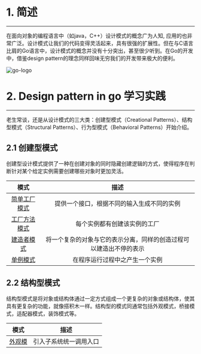 # 1. 简述
-------------------
在面向对象的编程语言中（如java，C++）设计模式的概念广为人知, 应用的也非常广泛。设计模式让我们的代码变得灵活起来，具有很强的扩展性。但在与C语言比肩的Go语言中，设计模式的概念并没有十分突出，甚至很少听到。在Go的开发中，借鉴design pattern的理念同样回味无穷我们的开发带来极大的便利。

![go-logo](http://img.blog.csdn.net/20170826191635943)

# 2. Design pattern in go 学习实践
-------------------
老生常谈，还是从设计模式的三大类：创建型模式（Creational Patterns）、结构型模式（Structural Patterns）、行为型模式（Behavioral Patterns）开始介绍。

## 2.1 创建型模式
创建型设计模式提供了一种在创建对象的同时隐藏创建逻辑的方式，使得程序在判断针对某个给定实例需要创建哪些对象时更加灵活。

|模式|描述|
|:--:|:--:|
|[简单工厂模式](https://github.com/jeanphorn/go-design-patterns/blob/master/creational_patterns/simplefactory.go)|提供一个接口，根据不同的输入生成不同的实例|
|[工厂方法模式](https://github.com/jeanphorn/go-design-patterns/blob/master/creational_patterns/funcfactory.go)|每个实例都有创建该实例的工厂|
|[建造者模式](https://github.com/jeanphorn/go-design-patterns/blob/master/creational_patterns/builder.go)|将一个复杂的对象与它的表示分离，同样的创造过程可以建造出不停的表示|
|[单例模式](https://github.com/jeanphorn/go-design-patterns/blob/master/creational_patterns/singleton.go)|在程序运行过程中之产生一个实例|

## 2.2 结构型模式

结构型模式是将对象或结构体通过一定方式组成一个更复杂的对象或结构体，使其具有更复杂的功能，就像搭积木一样。结构型的模式同通常包括外观模式，桥接模式，适配器模式，装饰模式等。

|模式|描述|
|:--:|:--:|
|[外观模](https://github.com/jeanphorn/go-design-patterns/blob/master/structural_patterns/facade.go)|引入子系统统一调用入口|
